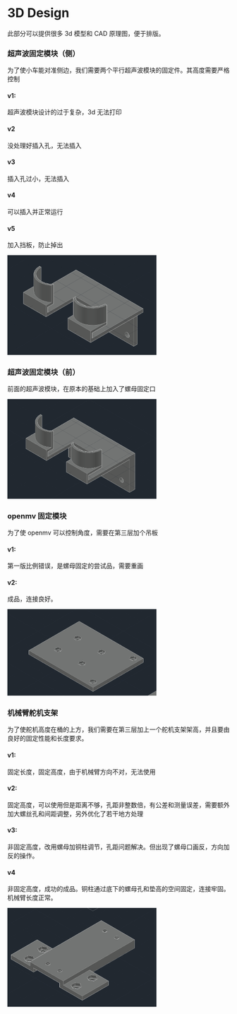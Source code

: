 # 3D Design
此部分可以提供很多 3d 模型和 CAD 原理图，便于排版。



### 超声波固定模块（侧）

为了使小车能对准侧边，我们需要两个平行超声波模块的固定件。其高度需要严格控制

#### v1:

超声波模块设计的过于复杂，3d 无法打印

#### v2

没处理好插入孔，无法插入

#### v3

插入孔过小，无法插入

#### v4

可以插入并正常运行

#### v5

加入挡板，防止掉出

<img src="README.assets/image-20230508223115331.png" alt="image-20230508223115331" style="zoom: 33%;" />

### 超声波固定模块（前）

前面的超声波模块，在原本的基础上加入了螺母固定口

<img src="README.assets/image-20230508223220779.png" alt="image-20230508223220779" style="zoom:33%;" />

### openmv 固定模块

为了使 openmv 可以控制角度，需要在第三层加个吊板

#### v1: 

第一版比例错误，是螺母固定的尝试品，需要重画

#### v2:

成品，连接良好。

<img src="README.assets/image-20230508223307912.png" alt="image-20230508223307912" style="zoom:33%;" />

### 机械臂舵机支架

为了使舵机高度在桶的上方，我们需要在第三层加上一个舵机支架架高，并且要由良好的固定性能和长度要求。

#### v1:

固定长度，固定高度，由于机械臂方向不对，无法使用

#### v2:

固定高度，可以使用但是距离不够，孔距非整数倍，有公差和测量误差，需要额外加大螺丝孔和间距调整，另外优化了若干地方处理

#### v3:

非固定高度，改用螺母加铜柱调节，孔距问题解决。但出现了螺母口画反，方向加反的操作。

#### v4

非固定高度，成功的成品。铜柱通过底下的螺母孔和垫高的空间固定，连接牢固。机械臂长度正常。

<img src="README.assets/image-20230508223352984.png" alt="image-20230508223352984" style="zoom:33%;" />
